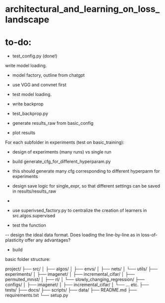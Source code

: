 # architectural_and_learning_on_loss_landscape

# to-do:

- test_config.py (done!)


write model loading.
- model factory, outline from chatgpt
- use VGG and convnet first
- test model loading.

- write backprop
- test_backprop.py 
- generate results_raw from basic_config
- plot results


For each subfolder in experiments (test on basic_training):
- design of experiments (many runs) vs single run
- build generate_cfg_for_different_hyperparam.py
- this should generate many cfg corresponding to different hyperparm for experiments
- design save logic for single_expr, so that different settings can be saved in results/results_raw 
- 


- use superivsed_factory.py to centralize the creation of learners in src.algos.supervised
- test the function

-- design the ideal data format. Does loading the line-by-line as in loss-of-plasticity offer any advantages? 




- build 


basic folder structure:

project/
├── src/
│   ├── algos/
│   ├── envs/
│   ├── nets/
│   └── utils/
├── experiments/
│   ├── imagenet/
│   ├── incremental_cifar/
│   ├── permuted_mnist/
│   ├── rl/
│   └── slowly_changing_regression/
├── configs/
│   ├── imagenet/
│   ├── incremental_cifar/
│   └── ... etc.
├── tests/
├── docs/
├── scripts/
├── data/
├── README.md
├── requirements.txt
└── setup.py